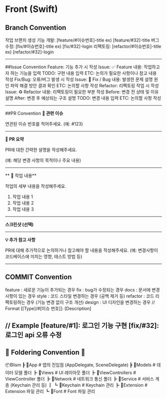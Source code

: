 # Front (Swift)

## Branch Convention
작업 브랜치 생성
기능 개발: [feature/#이슈번호]-title
ex) [feature/#32]-title
버그 수정: [fix/#이슈번호]-title
ex) [fix/#32]-login
리팩토링: [refactor/#이슈번호]-title
ex) [refactor/#32]-login

-----------------------------------------------
##Issue Convention
Feature: 기능 추가 시 작성
Issue: ✅ Feature
내용: 작업하고자 하는 기능을 입력
TODO:
 구현 내용 입력
ETC: 논의가 필요한 사항이나 참고 내용 작성
Fix/Bug: 오류/버그 발생 시 작성
Issue: 🐞 Fix / Bug
내용: 발생한 문제 설명
원인 파악
해결 방안
결과 확인
ETC: 논의할 사항 작성
Refactor: 리팩토링 작업 시 작성
Issue: ♻️ Refactor
내용: 리팩토링이 필요한 부분 작성
Before: 변경 전 상태 및 이유 설명
After: 변경 후 예상되는 구조 설명
TODO:
 변경 내용 입력
ETC: 논의할 사항 작성

-----------------------------------------------------
##PR Convention
**🔗 관련 이슈**

연관된 이슈 번호를 적어주세요. (예: #123)

---

**📌 PR 요약**

PR에 대한 간략한 설명을 작성해주세요.

(예: 해당 변경 사항의 목적이나 주요 내용)

---

** 📑 작업 내용**

작업의 세부 내용을 작성해주세요.

1. 작업 내용 1
2. 작업 내용 2
3. 작업 내용 3

---

**스크린샷 (선택)**

---

**💡 추가 참고 사항**

PR에 대해 추가적으로 논의하거나 참고해야 할 내용을 작성해주세요. 
(예: 변경사항이 코드베이스에 미치는 영향, 테스트 방법 등)

-----------------------------------------------------------
## COMMIT Convention
feature : 새로운 기능이 추가되는 경우
fix : bug가 수정되는 경우
docs : 문서에 변경 사항이 있는 경우
style : 코드 스타일 변경하는 경우 (공백 제거 등)
refactor : 코드 리팩토링하는 경우 (기능 변경 없이 구조 개선)
design : UI 디자인을 변경하는 경우
// Format
[[Type]/#[이슈 번호]]: [Description]

// Example
[feature/#1]: 로그인 기능 구현
[fix/#32]: 로그인 api 오류 수정
-----------------------------------------

## 📁 Foldering Convention 📁
📦Blism
┣ 📂App                    # 앱의 진입점 (AppDelegate, SceneDelegate)
┣ 📂Models                 # 데이터 모델 폴더
┣ 📂Views                  # UI 레이아웃 폴더
┣ 📂ViewControllers        # ViewController 폴더
┣ 📂Network                # 네트워크 통신 폴더
┣ 📂Service                # 서비스 계층 (Keychain 관리 등)
┃ ┗ 📂Keychain             # Keychain 관리
┣ 📂Extension              # Extension 파일 관리
┗ 📂Font                   # Font 파일 관리
